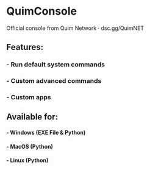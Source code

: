 # QuimConsole
Official console from Quim Network · dsc.gg/QuimNET

## Features:
### - Run default system commands
### - Custom advanced commands
### - Custom apps

## Available for:
#### - Windows (EXE File & Python)
#### - MacOS (Python)
#### - Linux (Python)
